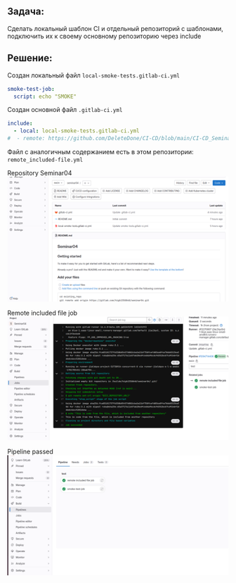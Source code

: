 
## Задача:
Сделать локальный шаблон CI и отдельный репозиторий с шаблонами, подключить их к своему основному репозиторию через include




## Решение:
Создан локальный файл `local-smoke-tests.gitlab-ci.yml`

```yaml
smoke-test-job:
  script: echo "SMOKE"
```

Создан основной файл `.gitlab-ci.yml`

```yaml
include:
  - local: local-smoke-tests.gitlab-ci.yml
#  - remote: https://github.com/DeleteDone/CI-CD/blob/main/CI-CD_Seminar04/remote_included-file.yml
```

Файл с аналогичным содержанием есть в этом репозитории: `remote_included-file.yml`



Repository Seminar04
![repository](https://github.com/natalykozhevnikova/CI_CD/blob/main/VirtualBox_cibox_47.png)

Remote included file job
![remote included file job](https://github.com/natalykozhevnikova/CI_CD/blob/main/VirtualBox_cibox_01.png)

Pipeline passed
![pipeline passed](https://github.com/natalykozhevnikova/CI_CD/blob/main/VirtualBox_cibox_34.png)


